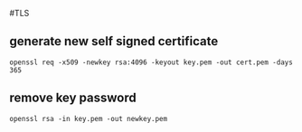 #TLS

## generate new self signed certificate

`openssl req -x509 -newkey rsa:4096 -keyout key.pem -out cert.pem -days 365`

## remove key password

`openssl rsa -in key.pem -out newkey.pem`
